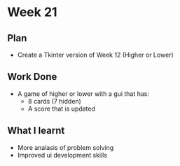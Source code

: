 # Week 21
## Plan
- Create a Tkinter version of Week 12 (Higher or Lower)
## Work Done
- A game of higher or lower with a gui that has:
  - 8 cards (7 hidden)
  - A score that is updated
## What I learnt
- More analasis of problem solving
- Improved ui development skills
